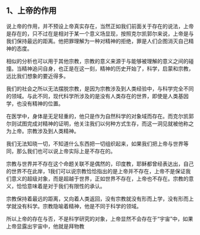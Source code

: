 <h2>1、上帝的作用</h2><p data-pid="sTS8d9AL">说上帝的作用，并不预设上帝真实存在，当然正如我们前面关于存在的说法，上帝是存在的，只不过在是相对于某一个意义场显现，按照克尔凯郭尔来说，上帝是与我们保持最远的距离。他把罪理解为一种对精神的拒绝，罪是人们企图消灭自己精神的态度。</p><p data-pid="n9RlSoVt">相似的分析也可以用于其他宗教，宗教的意义来源于与能够被理解的意义之间的碰撞。当精神追问自身，也正是在这一刻，精神的历史开始了，科学，启蒙和宗教，远比我们想象的要近得多。</p><p data-pid="eVD3zRmU">我们的社会之所以无法摆脱宗教，是因为宗教涉及到人类经验中，与科学完全不同的领域。与此不同，现代科学所涉及的是没有人类存在的世界，即使是人类基因学，也没有精神的位置。</p><p data-pid="hqXtWO4k">在医学中，身体是无足轻重的，他只是作为自然科学的对象域而存在。而克尔凯郭尔则试图完成对精神的证明，他关注我们以何种方式生存，而这一洞见就被他称之为上帝。宗教涉及到人类精神。</p><p data-pid="CvGn6ZNq">我们无法知晓一切，不知道什么东西把一切组织起来，如果我们把上帝与世界等同，那么我们也可以说上帝实际上是不存在的。</p><p data-pid="tf3GefQU">宗教与世界并不存在这个命题关联不是偶然的，印度教，耶稣都曾经表达出，自己的世界不在此岸，1我们可以说宗教恰恰指出的是上帝并不存在，上帝不是保证我们意义的超级对象，而是超越于世界，正如世界不存在，上帝也不存在。宗教的意义，恰恰意味着是对于我们有限性的承认。</p><p data-pid="1u-0HfUh">宗教保持着最远的距离，又向着人类返回，没有宗教就没有形而上学，没有形而上学就没有科学。宗教隐喻着精神，他是不同于科学的领域。</p><p data-pid="ob10VXcM">所以上帝的存在与否，不是科学研究的对象，上帝显然不会存在于“宇宙”中，如果上帝显露出宇宙中，他就是拜物教</p><p></p><p></p><p></p><p></p>
